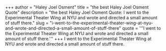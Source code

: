 +++
author = "Haley Joel Osment"
title = "the best Haley Joel Osment Quote"
description = "the best Haley Joel Osment Quote: I went to the Experimental Theater Wing at NYU and wrote and directed a small amount of stuff there."
slug = "i-went-to-the-experimental-theater-wing-at-nyu-and-wrote-and-directed-a-small-amount-of-stuff-there"
quote = '''I went to the Experimental Theater Wing at NYU and wrote and directed a small amount of stuff there.'''
+++
I went to the Experimental Theater Wing at NYU and wrote and directed a small amount of stuff there.
